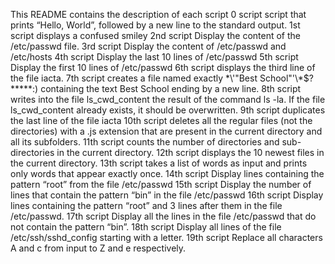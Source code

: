 This README contains the description of each script
0 script script that prints “Hello, World”, followed by a new line to the standard output.
1st script displays a confused smiley
2nd script Display the content of the /etc/passwd file.
3rd script Display the content of /etc/passwd and /etc/hosts
4th script Display the last 10 lines of /etc/passwd
5th script Display the first 10 lines of /etc/passwd
6th script displays the third line of the file iacta.
7th script creates a file named exactly \*\\'"Best School"\'\\*$\?\*\*\*\*\*:) containing the text Best School ending by a new line.
8th script writes into the file ls_cwd_content the result of the command ls -la. If the file ls_cwd_content already exists, it should be overwritten.
9th script duplicates the last line of the file iacta
10th script deletes all the regular files (not the directories) with a .js extension that are present in the current directory and all its subfolders.
11th script counts the number of directories and sub-directories in the current directory.
12th script displays the 10 newest files in the current directory.
13th script takes a list of words as input and prints only words that appear exactly once.
14th script Display lines containing the pattern “root” from the file /etc/passwd
15th script Display the number of lines that contain the pattern “bin” in the file /etc/passwd
16th script Display lines containing the pattern “root” and 3 lines after them in the file /etc/passwd.
17th script Display all the lines in the file /etc/passwd that do not contain the pattern “bin”.
18th script Display all lines of the file /etc/ssh/sshd_config starting with a letter.
19th script Replace all characters A and c from input to Z and e respectively.
